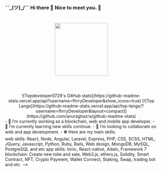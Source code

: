 ### ¯¯\_(ツ)\_/¯¯ Hi there 👋 Nice to meet you. 🍻
<div align="center" style="margin: 40px 0">
    <a href="https://github.com/Dev-1102/github-profile-views-counter">
        <img width="175px" src="https://komarev.com/ghpvc/?username=Dev-1102&color=DE002D">
    </a>
</div>

<br/>
<div align="center">
![Topdeveloper0729's GitHub stats](https://github-readme-stats.vercel.app/api?username=fhrryDeveloper&show_icons=true)
[![Top Langs](https://github-readme-stats.vercel.app/api/top-langs/?username=fhrryDeveloper&layout=compact)](https://github.com/anuraghazra/github-readme-stats)
</div>
- 🔭 I’m currently working as a blockchain, web and mobile app developer.
- 🌱 I’m currently learning new skills continue.
- 👯 I’m looking to collaborate on web and app development.
- ⚽ Here are my main skills:<br/>
        web skills: React, Node, Angular, Laravel, Express, PHP, CSS, SCSS, HTML, JQuery, Javascript, Python, Ruby, Rails, Web design, MongoDB, MySQL, PostgreSQL and etc
        app skills: Ionic, React-native, Adalo, Framework 7
        blockchain: Create new toke and sale, Web3.js, ethers.js, Solidity, Smart Contract, NFT, Crypto Payment, Wallet Connect, Staking, Swap, trading bot and etc.
  -->
